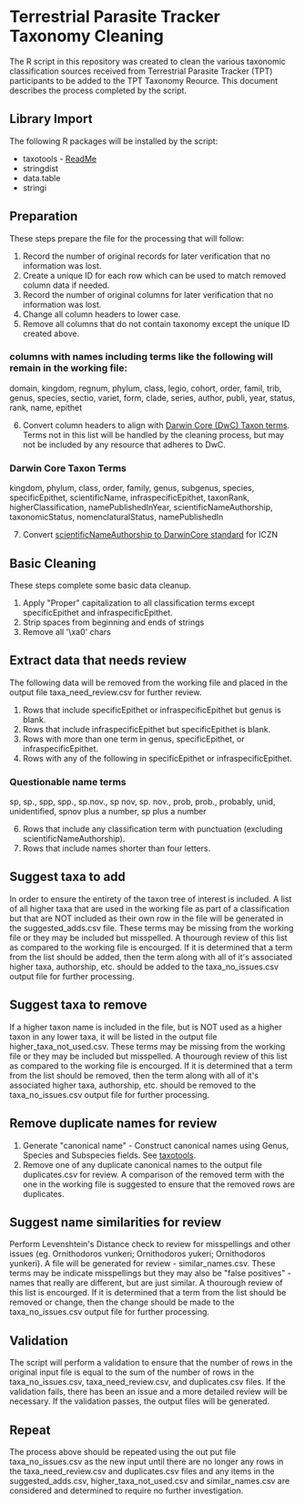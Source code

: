 # Terrestrial Parasite Tracker Taxonomy Cleaning

The R script in this repository was created to clean the various taxonomic classification sources received from Terrestrial Parasite Tracker (TPT) participants to be added to the TPT Taxonomy Reource. This document describes the process completed by the script.

## Library Import
The following R packages will be installed by the script:

 - taxotools - [ReadMe](https://github.com/vijaybarve/taxotools/commit/7dfa7a0fbde290966482bf8741b042c80efbff19?branch=7dfa7a0fbde290966482bf8741b042c80efbff19&diff=unified&short_path=b335630#diff-b335630551682c19a781afebcf4d07bf978fb1f8ac04c6bf87428ed5106870f5)
 - stringdist
 - data.table
 - stringi

## Preparation
These steps prepare the file for the processing that will follow:

1. Record the number of original records for later verification that no information was lost.
2. Create a unique ID for each row which can be used to match removed column data if needed.
3. Record the number of original columns for later verification that no information was lost.
4. Change all column headers to lower case.
5. Remove all columns that do not contain taxonomy except the unique ID created above. 

### columns with names including terms like the following will remain in the working file:
domain, kingdom, regnum, phylum, class, legio, cohort, order, famil, trib, genus, species, sectio, variet, form, clade, series, author, publi, year, status, rank, name, epithet

6. Convert column headers to align with <a href="https://dwc.tdwg.org/terms/#taxon" class="external">Darwin Core (DwC) Taxon terms</a>. Terms not in this list will be handled by the cleaning process, but may not be included by any resource that adheres to DwC.

### Darwin Core Taxon Terms 
kingdom, phylum, class, order, family, genus, subgenus, species, specificEpithet, scientificName, infraspecificEpithet, taxonRank, higherClassification, namePublishedInYear, scientificNameAuthorship, taxonomicStatus, nomenclaturalStatus, namePublishedIn

7. Convert <a href="https://dwc.tdwg.org/terms/#dwc:scientificNameAuthorship" class="external">scientificNameAuthorship to DarwinCore standard</a> for ICZN

## Basic Cleaning
These steps complete some basic data cleanup.

1. Apply "Proper" capitalization to all classification terms except specificEpithet and infraspecificEpithet.
2. Strip spaces from beginning and ends of strings
3. Remove all '\xa0' chars

## Extract data that needs review
The following data will be removed from the working file and placed in the output file taxa_need_review.csv for further review.

1. Rows that include specificEpithet or infraspecificEpithet but genus is blank.
2. Rows that include infraspecificEpithet but specificEpithet is blank.
3. Rows with more than one term in genus, specificEpithet, or infraspecificEpithet.
5. Rows with any of the following in specificEpithet or infraspecificEpithet.

### Questionable name terms
sp, sp., spp, spp., sp.nov., sp nov, sp. nov., prob, prob., probably, unid, unidentified, spnov plus a number, sp plus a number

6. Rows that include any classification term with punctuation (excluding scientificNameAuthorship).
7. Rows that include names shorter than four letters.

## Suggest taxa to add
In order to ensure the entirety of the taxon tree of interest is included. A list of all higher taxa that are used in the working file as part of a classification but that are NOT included as their own row in the file will be generated in the suggested_adds.csv file. These terms may be missing from the working file or they may be included but misspelled. A thourough review of this list as compared to the working file is encourged. If it is determined that a term from the list should be added, then the term along with all of it's associated higher taxa, authorship, etc. should be added to the taxa_no_issues.csv output file for further processing.

## Suggest taxa to remove
If a higher taxon name is included in the file, but is NOT used as a higher taxon in any lower taxa, it will be listed in the output file higher_taxa_not_used.csv. These terms may be missing from the working file or they may be included but misspelled. A thourough review of this list as compared to the working file is encourged. If it is determined that a term from the list should be removed, then the term along with all of it's associated higher taxa, authorship, etc. should be removed to the taxa_no_issues.csv output file for further processing.

## Remove duplicate names for review
1. Generate "canonical name" - Construct canonical names using Genus, Species and Subspecies fields. See [taxotools](https://github.com/vijaybarve/taxotools/blob/master/man/cast_canonical.Rd).
2. Remove one of any duplicate canonical names to the output file duplicates.csv for review. A comparison of the removed term with the one in the working file is suggested to ensure that the removed rows are duplicates.

## Suggest name similarities for review
Perform Levenshtein's Distance check  to review for misspellings and other issues (eg. Ornithodoros vunkeri; Ornithodoros yukeri; Ornithodoros yunkeri). A file will be generated for review - similar_names.csv. These terms may be indicate misspellings but they may also be "false positives" - names that really are different, but are just similar. A thourough review of this list is encourged. If it is determined that a term from the list should be removed or change, then the change should be made to the taxa_no_issues.csv output file for further processing.

## Validation
The script will perform a validation to ensure that the number of rows in the original input file is equal to the sum of the number of rows in the taxa_no_issues.csv, taxa_need_review.csv, and duplicates.csv files. If the validation fails, there has been an issue and a more detailed review will be necessary. If the validation passes, the output files will be generated.

## Repeat
The process above should be repeated using the out put file taxa_no_issues.csv as the new input until there are no longer any rows in the taxa_need_review.csv and duplicates.csv files and any items in the suggested_adds.csv, higher_taxa_not_used.csv and similar_names.csv are considered and determined to require no further investigation.

